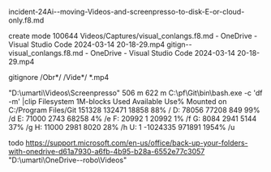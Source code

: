 incident-24Ai--moving-Videos-and-screenpresso-to-disk-E-or-cloud-only.f8.md



 create mode 100644 Videos/Captures/visual_conlangs.f8.md - OneDrive - Visual Studio Code 2024-03-14 20-18-29.mp4
gitign--visual_conlangs.f8.md - OneDrive - Visual Studio Code 2024-03-14 20-18-29.mp4

gitignore
/Obr*/
/Vide*/
*.mp4



"D:\umarti\Videos\Screenpresso"
506 m
622 m
C:\pf\Git\bin\bash.exe -c 'df -m'   |clip
Filesystem           1M-blocks     Used Available  Use% Mounted on
C:/Program Files/Git    151328   132471     18858   88% /
D:                       78056    77208       849   99% /d
E:                       71000     2743     68258    4% /e
F:                       20992        1     20992    1% /f
G:                        8084     2941      5144   37% /g
H:                       11000     2981      8020   28% /h
U:                           1 -1024335    971891 1954% /u

todo
https://support.microsoft.com/en-us/office/back-up-your-folders-with-onedrive-d61a7930-a6fb-4b95-b28a-6552e77c3057
"D:\umarti\OneDrive--robo\Videos"

